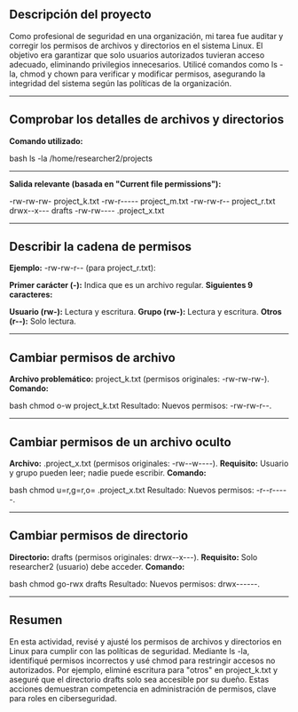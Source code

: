 ## Descripción del proyecto

Como profesional de seguridad en una organización, mi tarea fue auditar y corregir los permisos de archivos y directorios en el sistema Linux. El objetivo era garantizar que solo usuarios autorizados tuvieran acceso adecuado, eliminando privilegios innecesarios. Utilicé comandos como ls -la, chmod y chown para verificar y modificar permisos, asegurando la integridad del sistema según las políticas de la organización.

---

## Comprobar los detalles de archivos y directorios

**Comando utilizado:**

bash
ls -la /home/researcher2/projects

---

**Salida relevante (basada en "Current file permissions"):**

-rw-rw-rw- project_k.txt
-rw-r----- project_m.txt
-rw-rw-r-- project_r.txt
drwx--x--- drafts
-rw-rw---- .project_x.txt

---

## Describir la cadena de permisos
**Ejemplo:** -rw-rw-r-- (para project_r.txt):

**Primer carácter (-):** Indica que es un archivo regular.
**Siguientes 9 caracteres:**

**Usuario (rw-):** Lectura y escritura.
**Grupo (rw-):** Lectura y escritura.
**Otros (r--):** Solo lectura.

---

## Cambiar permisos de archivo
**Archivo problemático:** project_k.txt (permisos originales: -rw-rw-rw-).
**Comando:**

bash
chmod o-w project_k.txt
Resultado:
Nuevos permisos: -rw-rw-r--.

---

## Cambiar permisos de un archivo oculto

**Archivo:** .project_x.txt (permisos originales: -rw--w----).
**Requisito:** Usuario y grupo pueden leer; nadie puede escribir.
**Comando:**

bash
chmod u=r,g=r,o= .project_x.txt
Resultado:
Nuevos permisos: -r--r-----.

---

## Cambiar permisos de directorio

**Directorio:** drafts (permisos originales: drwx--x---).
**Requisito:** Solo researcher2 (usuario) debe acceder.
**Comando:**

bash
chmod go-rwx drafts
Resultado:
Nuevos permisos: drwx------.

---

## Resumen
En esta actividad, revisé y ajusté los permisos de archivos y directorios en Linux para cumplir con las políticas de seguridad. Mediante ls -la, identifiqué permisos incorrectos y usé chmod para restringir accesos no autorizados. Por ejemplo, eliminé escritura para "otros" en project_k.txt y aseguré que el directorio drafts solo sea accesible por su dueño. Estas acciones demuestran competencia en administración de permisos, clave para roles en ciberseguridad.
